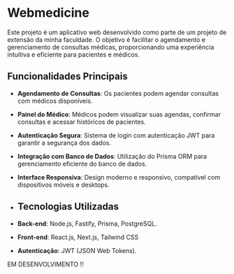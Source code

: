 # Webmedicine
Este projeto é um aplicativo web desenvolvido como parte de um projeto de extensão da minha faculdade. O objetivo é facilitar o agendamento e gerenciamento de consultas médicas, proporcionando uma experiência intuitiva e eficiente para pacientes e médicos.

## Funcionalidades Principais
- **Agendamento de Consultas**: Os pacientes podem agendar consultas com médicos disponíveis.
- **Painel do Médico**: Médicos podem visualizar suas agendas, confirmar consultas e acessar históricos de pacientes.
- **Autenticação Segura**: Sistema de login com autenticação JWT para garantir a segurança dos dados.
- **Integração com Banco de Dados**: Utilização do Prisma ORM para gerenciamento eficiente do banco de dados.
- **Interface Responsiva**: Design moderno e responsivo, compatível com dispositivos móveis e desktops.

- ## Tecnologias Utilizadas
- **Back-end**: Node.js, Fastify, Prisma, PostgreSQL.
- **Front-end**: React.js, Next.js, Tailwind CSS
- **Autenticação**: JWT (JSON Web Tokens).

EM DESENVOLVIMENTO !!
